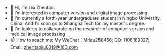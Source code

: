 - 👋 Hi, I’m Liu Zhentao.
- 👀 I’m interested in computer version and digital image processing.
- 🌱 I’m currently a forth-year undergraduate student in Ningbo University, China. And I'll soon go to ShanghaiTech for my master's degree.
- 💞️ I’m looking to collaborate on the research of computer version and medical image processing
- 📫 How to reach me: My WeChat：Mrlau258456; QQ: 1106189327; Email: zhentaoliu0319@163.com

<!---
Zhentao-Liu/Zhentao-Liu is a ✨ special ✨ repository because its `README.md` (this file) appears on your GitHub profile.
You can click the Preview link to take a look at your changes.
--->
